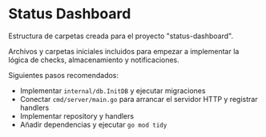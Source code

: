 # Status Dashboard

Estructura de carpetas creada para el proyecto "status-dashboard".

Archivos y carpetas iniciales incluidos para empezar a implementar la lógica de checks, almacenamiento y notificaciones.

Siguientes pasos recomendados:
- Implementar `internal/db.InitDB` y ejecutar migraciones
- Conectar `cmd/server/main.go` para arrancar el servidor HTTP y registrar handlers
- Implementar repository y handlers
- Añadir dependencias y ejecutar `go mod tidy`
